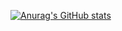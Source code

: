 [![Anurag's GitHub stats](https://github-readme-stats.vercel.app/api?username=Dawn-David)](https://github.com/anuraghazra/github-readme-stats)
